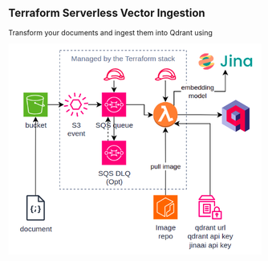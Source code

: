 ## Terraform Serverless Vector Ingestion

Transform your documents and ingest them into Qdrant using  

![Arch Diagram](docs/img/ingestion_sqs.drawio.png)


